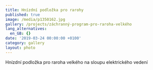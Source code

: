 ```yaml
---
title: Hnízdní podložka pro rarohy
published: true
image: /media/p1350162.jpg
gallery: /projects/záchranný-program-pro-raroha-velkého
lang_alternatives:
  en_GB: {}
date: '2019-03-24 00:00:00 +0100'
category: gallery
layout: photo
---
```

Hnízdní podložka pro raroha velkého na sloupu elektrického vedení
